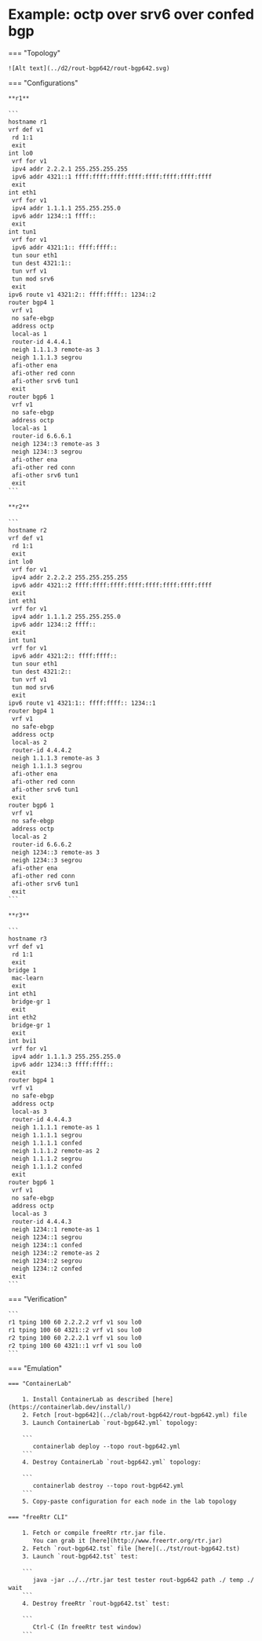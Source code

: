 # Example: octp over srv6 over confed bgp

=== "Topology"

    ![Alt text](../d2/rout-bgp642/rout-bgp642.svg)

=== "Configurations"

    **r1**

    ```
    hostname r1
    vrf def v1
     rd 1:1
     exit
    int lo0
     vrf for v1
     ipv4 addr 2.2.2.1 255.255.255.255
     ipv6 addr 4321::1 ffff:ffff:ffff:ffff:ffff:ffff:ffff:ffff
     exit
    int eth1
     vrf for v1
     ipv4 addr 1.1.1.1 255.255.255.0
     ipv6 addr 1234::1 ffff::
     exit
    int tun1
     vrf for v1
     ipv6 addr 4321:1:: ffff:ffff::
     tun sour eth1
     tun dest 4321:1::
     tun vrf v1
     tun mod srv6
     exit
    ipv6 route v1 4321:2:: ffff:ffff:: 1234::2
    router bgp4 1
     vrf v1
     no safe-ebgp
     address octp
     local-as 1
     router-id 4.4.4.1
     neigh 1.1.1.3 remote-as 3
     neigh 1.1.1.3 segrou
     afi-other ena
     afi-other red conn
     afi-other srv6 tun1
     exit
    router bgp6 1
     vrf v1
     no safe-ebgp
     address octp
     local-as 1
     router-id 6.6.6.1
     neigh 1234::3 remote-as 3
     neigh 1234::3 segrou
     afi-other ena
     afi-other red conn
     afi-other srv6 tun1
     exit
    ```

    **r2**

    ```
    hostname r2
    vrf def v1
     rd 1:1
     exit
    int lo0
     vrf for v1
     ipv4 addr 2.2.2.2 255.255.255.255
     ipv6 addr 4321::2 ffff:ffff:ffff:ffff:ffff:ffff:ffff:ffff
     exit
    int eth1
     vrf for v1
     ipv4 addr 1.1.1.2 255.255.255.0
     ipv6 addr 1234::2 ffff::
     exit
    int tun1
     vrf for v1
     ipv6 addr 4321:2:: ffff:ffff::
     tun sour eth1
     tun dest 4321:2::
     tun vrf v1
     tun mod srv6
     exit
    ipv6 route v1 4321:1:: ffff:ffff:: 1234::1
    router bgp4 1
     vrf v1
     no safe-ebgp
     address octp
     local-as 2
     router-id 4.4.4.2
     neigh 1.1.1.3 remote-as 3
     neigh 1.1.1.3 segrou
     afi-other ena
     afi-other red conn
     afi-other srv6 tun1
     exit
    router bgp6 1
     vrf v1
     no safe-ebgp
     address octp
     local-as 2
     router-id 6.6.6.2
     neigh 1234::3 remote-as 3
     neigh 1234::3 segrou
     afi-other ena
     afi-other red conn
     afi-other srv6 tun1
     exit
    ```

    **r3**

    ```
    hostname r3
    vrf def v1
     rd 1:1
     exit
    bridge 1
     mac-learn
     exit
    int eth1
     bridge-gr 1
     exit
    int eth2
     bridge-gr 1
     exit
    int bvi1
     vrf for v1
     ipv4 addr 1.1.1.3 255.255.255.0
     ipv6 addr 1234::3 ffff:ffff::
     exit
    router bgp4 1
     vrf v1
     no safe-ebgp
     address octp
     local-as 3
     router-id 4.4.4.3
     neigh 1.1.1.1 remote-as 1
     neigh 1.1.1.1 segrou
     neigh 1.1.1.1 confed
     neigh 1.1.1.2 remote-as 2
     neigh 1.1.1.2 segrou
     neigh 1.1.1.2 confed
     exit
    router bgp6 1
     vrf v1
     no safe-ebgp
     address octp
     local-as 3
     router-id 4.4.4.3
     neigh 1234::1 remote-as 1
     neigh 1234::1 segrou
     neigh 1234::1 confed
     neigh 1234::2 remote-as 2
     neigh 1234::2 segrou
     neigh 1234::2 confed
     exit
    ```

=== "Verification"

    ```
    r1 tping 100 60 2.2.2.2 vrf v1 sou lo0
    r1 tping 100 60 4321::2 vrf v1 sou lo0
    r2 tping 100 60 2.2.2.1 vrf v1 sou lo0
    r2 tping 100 60 4321::1 vrf v1 sou lo0
    ```

=== "Emulation"

    === "ContainerLab"

        1. Install ContainerLab as described [here](https://containerlab.dev/install/)  
        2. Fetch [rout-bgp642](../clab/rout-bgp642/rout-bgp642.yml) file  
        3. Launch ContainerLab `rout-bgp642.yml` topology:  

        ```
           containerlab deploy --topo rout-bgp642.yml  
        ```
        4. Destroy ContainerLab `rout-bgp642.yml` topology:  

        ```
           containerlab destroy --topo rout-bgp642.yml  
        ```
        5. Copy-paste configuration for each node in the lab topology

    === "freeRtr CLI"

        1. Fetch or compile freeRtr rtr.jar file.  
           You can grab it [here](http://www.freertr.org/rtr.jar)  
        2. Fetch `rout-bgp642.tst` file [here](../tst/rout-bgp642.tst)  
        3. Launch `rout-bgp642.tst` test:  

        ```
           java -jar ../../rtr.jar test tester rout-bgp642 path ./ temp ./ wait
        ```
        4. Destroy freeRtr `rout-bgp642.tst` test:  

        ```
           Ctrl-C (In freeRtr test window)
        ```

